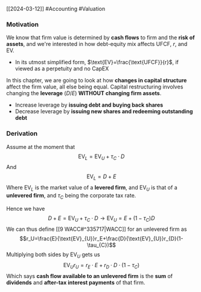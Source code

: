 [[2024-03-12]] #Accounting #Valuation 

### Motivation 
We know that firm value is determined by **cash flows** to firm and the **risk of assets**, and we're interested in how debt-equity mix affects $\text{UFCF}$, $r$, and $\text{EV}$.
- In its utmost simplified form, $\text{EV}=\frac{\text{UFCF}}{r}$, if viewed as a perpetuity and no CapEX

In this chapter, we are going to look at how **changes in capital structure** affect the firm value, all else being equal. Capital restructuring involves changing the **leverage** $(D/E)$ **WITHOUT changing firm assets**.
- Increase leverage by **issuing debt and buying back shares**
- Decrease leverage by **issuing new shares and redeeming outstanding debt**

### Derivation 
Assume at the moment that
$$\text{EV}_{L}=\text{EV}_{U}+\tau_{C}\cdot D$$
And $$\text{EV}_{L}=D+E$$
Where $\text{EV}_{L}$ is the market value of a **levered firm**, and $\text{EV}_{U}$ is that of a **unlevered firm**, and $\tau_{C}$ being the corporate tax rate.

Hence we have $$D+E=\text{EV}_{U}+\tau_{C}\cdot D \to \text{EV}_{U}=E+(1-\tau_{C})D$$
We can thus define [[9 WACC#^335717|WACC]] for an unlevered firm as
$$r_U=\frac{E}{\text{EV}_{U}}r_E+\frac{D}{\text{EV}_{U}}r_{D}(1-\tau_{C})$$
Multiplying both sides by $\text{EV}_{U}$ gets us
$$\text{EV}_{U}r_{U}=r_{E}\cdot E+r_{D}\cdot D\cdot (1-\tau_{C})$$
Which says **cash flow available to an unlevered firm** is the **sum** of **dividends** and **after-tax interest payments** of that firm.
